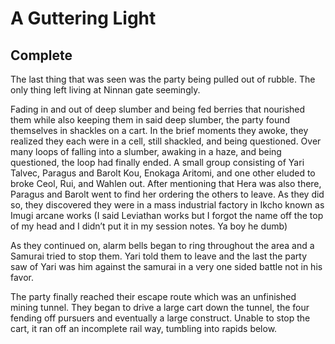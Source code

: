 # A Guttering Light

## Complete

The last thing that was seen was the party being pulled out of rubble. The only thing left living at Ninnan gate seemingly. 

Fading in and out of deep slumber and being fed berries that nourished them while also keeping them in said deep slumber, the party found themselves in shackles on a cart. In the brief moments they awoke, they realized they each were in a cell, still shackled, and being questioned. Over many loops of falling into a slumber, awaking in a haze, and being questioned, the loop had finally ended. A small group consisting of Yari Talvec, Paragus and Barolt Kou, Enokaga Aritomi, and one other eluded to broke Ceol, Rui, and Wahlen out. After mentioning that Hera was also there, Paragus and Barolt went to find her ordering the others to leave. As they did so, they discovered they were in a mass industrial factory in Ikcho known as Imugi arcane works (I said Leviathan works but I forgot the name off the top of my head and I didn’t put it in my session notes. Ya boy he dumb)

As they continued on, alarm bells began to ring throughout the area and a Samurai tried to stop them. Yari told them to leave and the last the party saw of Yari was him against the samurai in a very one sided battle not in his favor. 

The party finally reached their escape route which was an unfinished mining tunnel. They began to drive a large cart down the tunnel, the four fending off pursuers and eventually a large construct. Unable to stop the cart, it ran off an incomplete rail way, tumbling into rapids below.